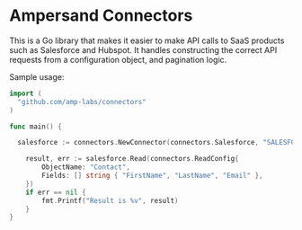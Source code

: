 # Ampersand Connectors

This is a Go library that makes it easier to make API calls to SaaS products such as Salesforce and Hubspot. It handles constructing the correct API requests from a configuration object, and pagination logic.

Sample usage:

```go
import (
  "github.com/amp-labs/connectors"
)

func main() {

  salesforce := connectors.NewConnector(connectors.Salesforce, "SALESFORCE_SUBDOMAIN", "ACCESS_TOKEN")

	result, err := salesforce.Read(connectors.ReadConfig{
		ObjectName: "Contact",
		Fields: [] string { "FirstName", "LastName", "Email" },
	})
	if err == nil {
		fmt.Printf("Result is %v", result)
	}
}
```

